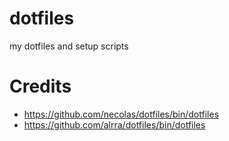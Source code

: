 dotfiles
========

my dotfiles and setup scripts

Credits
=======

* <https://github.com/necolas/dotfiles/bin/dotfiles>
* <https://github.com/alrra/dotfiles/bin/dotfiles>